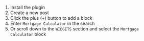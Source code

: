 1. Install the plugin
2. Create a new post
3. Click the plus (+) button to add a block
4. Enter `Mortgage Calculator` in the search
5. Or scroll down to the `WIDGETS` section and select the `Mortgage Calculator` block
